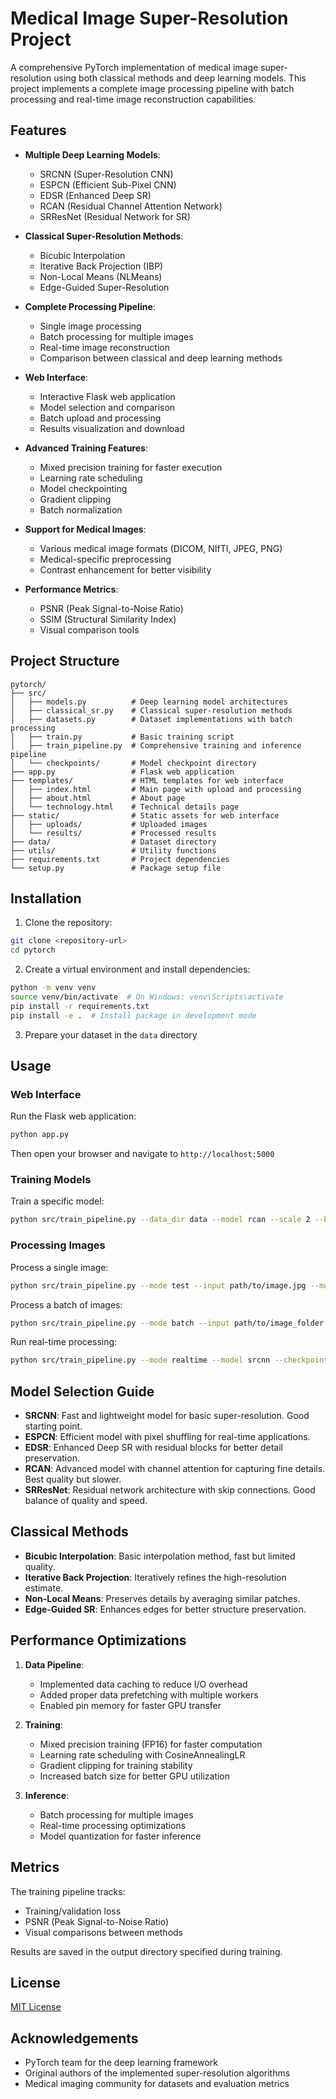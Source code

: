 # Medical Image Super-Resolution Project

A comprehensive PyTorch implementation of medical image super-resolution using both classical methods and deep learning models. This project implements a complete image processing pipeline with batch processing and real-time image reconstruction capabilities.

## Features

- **Multiple Deep Learning Models**:
  - SRCNN (Super-Resolution CNN)
  - ESPCN (Efficient Sub-Pixel CNN)
  - EDSR (Enhanced Deep SR)
  - RCAN (Residual Channel Attention Network)
  - SRResNet (Residual Network for SR)

- **Classical Super-Resolution Methods**:
  - Bicubic Interpolation
  - Iterative Back Projection (IBP)
  - Non-Local Means (NLMeans)
  - Edge-Guided Super-Resolution

- **Complete Processing Pipeline**:
  - Single image processing
  - Batch processing for multiple images
  - Real-time image reconstruction
  - Comparison between classical and deep learning methods

- **Web Interface**:
  - Interactive Flask web application
  - Model selection and comparison
  - Batch upload and processing
  - Results visualization and download

- **Advanced Training Features**:
  - Mixed precision training for faster execution
  - Learning rate scheduling
  - Model checkpointing
  - Gradient clipping
  - Batch normalization

- **Support for Medical Images**:
  - Various medical image formats (DICOM, NIfTI, JPEG, PNG)
  - Medical-specific preprocessing
  - Contrast enhancement for better visibility

- **Performance Metrics**:
  - PSNR (Peak Signal-to-Noise Ratio)
  - SSIM (Structural Similarity Index)
  - Visual comparison tools

## Project Structure

```
pytorch/
├── src/
│   ├── models.py          # Deep learning model architectures
│   ├── classical_sr.py    # Classical super-resolution methods
│   ├── datasets.py        # Dataset implementations with batch processing
│   ├── train.py           # Basic training script
│   ├── train_pipeline.py  # Comprehensive training and inference pipeline
│   └── checkpoints/       # Model checkpoint directory
├── app.py                 # Flask web application
├── templates/             # HTML templates for web interface
│   ├── index.html         # Main page with upload and processing
│   ├── about.html         # About page
│   └── technology.html    # Technical details page
├── static/                # Static assets for web interface
│   ├── uploads/           # Uploaded images
│   └── results/           # Processed results
├── data/                  # Dataset directory
├── utils/                 # Utility functions
├── requirements.txt       # Project dependencies
└── setup.py               # Package setup file
```

## Installation

1. Clone the repository:
```bash
git clone <repository-url>
cd pytorch
```

2. Create a virtual environment and install dependencies:
```bash
python -m venv venv
source venv/bin/activate  # On Windows: venv\Scripts\activate
pip install -r requirements.txt
pip install -e .  # Install package in development mode
```

3. Prepare your dataset in the `data` directory

## Usage

### Web Interface

Run the Flask web application:
```bash
python app.py
```
Then open your browser and navigate to `http://localhost:5000`

### Training Models

Train a specific model:
```bash
python src/train_pipeline.py --data_dir data --model rcan --scale 2 --batch_size 8 --epochs 100
```

### Processing Images

Process a single image:
```bash
python src/train_pipeline.py --mode test --input path/to/image.jpg --model rcan --checkpoint path/to/checkpoint.pth
```

Process a batch of images:
```bash
python src/train_pipeline.py --mode batch --input path/to/image_folder --model rcan --checkpoint path/to/checkpoint.pth
```

Run real-time processing:
```bash
python src/train_pipeline.py --mode realtime --model srcnn --checkpoint path/to/checkpoint.pth
```

## Model Selection Guide

- **SRCNN**: Fast and lightweight model for basic super-resolution. Good starting point.
- **ESPCN**: Efficient model with pixel shuffling for real-time applications.
- **EDSR**: Enhanced Deep SR with residual blocks for better detail preservation.
- **RCAN**: Advanced model with channel attention for capturing fine details. Best quality but slower.
- **SRResNet**: Residual network architecture with skip connections. Good balance of quality and speed.

## Classical Methods

- **Bicubic Interpolation**: Basic interpolation method, fast but limited quality.
- **Iterative Back Projection**: Iteratively refines the high-resolution estimate.
- **Non-Local Means**: Preserves details by averaging similar patches.
- **Edge-Guided SR**: Enhances edges for better structure preservation.

## Performance Optimizations

1. **Data Pipeline**:
   - Implemented data caching to reduce I/O overhead
   - Added proper data prefetching with multiple workers
   - Enabled pin memory for faster GPU transfer

2. **Training**:
   - Mixed precision training (FP16) for faster computation
   - Learning rate scheduling with CosineAnnealingLR
   - Gradient clipping for training stability
   - Increased batch size for better GPU utilization

3. **Inference**:
   - Batch processing for multiple images
   - Real-time processing optimizations
   - Model quantization for faster inference

## Metrics

The training pipeline tracks:
- Training/validation loss
- PSNR (Peak Signal-to-Noise Ratio)
- Visual comparisons between methods

Results are saved in the output directory specified during training.

## License

[MIT License](LICENSE)

## Acknowledgements

- PyTorch team for the deep learning framework
- Original authors of the implemented super-resolution algorithms
- Medical imaging community for datasets and evaluation metrics
